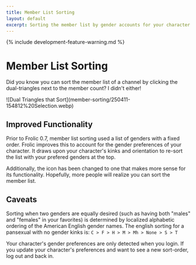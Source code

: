```yaml
---
title: Member List Sorting
layout: default
excerpt: Sorting the member list by gender accounts for your character's preferences.
---
```

{% include development-feature-warning.md %}

# Member List Sorting
Did you know you can sort the member list of a channel by clicking the dual-triangles next to the member count? I didn't either!

<div class="centered" markdown="1">![Dual Triangles that Sort](member-sorting/250411-154812%20Selection.webp)</div>


## Improved Functionality
Prior to Frolic 0.7, member list sorting used a list of genders with a fixed order. Frolic improves this to account for the gender preferences of your character. It draws upon your character's kinks and orientation to re-sort the list with your prefered genders at the top.

Additionally, the icon has been changed to one that makes more sense for its functionality. Hopefully, more people will realize you can sort the member list.


## Caveats
Sorting when two genders are equally desired (such as having both "males" and "females" in your favorites) is determined by localized alphabetic ordering of the American English gender names. The english sorting for a pansexual with no gender kinks is: `C > F > H > M > Mh > None > S > T`

Your character's gender preferences are only detected when you login. If you update your character's preferences and want to see a new sort-order, log out and back in.
